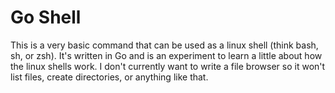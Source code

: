 # Go Shell

This is a very basic command that can be used as a linux shell (think bash, sh, or zsh). It's written in Go and is an experiment to learn a little about how the linux shells work. I don't currently want to write a file browser so it won't list files, create directories, or anything like that.
